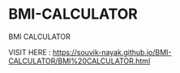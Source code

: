 # BMI-CALCULATOR
BMI CALCULATOR

VISIT HERE : https://souvik-nayak.github.io/BMI-CALCULATOR/BMI%20CALCULATOR.html

